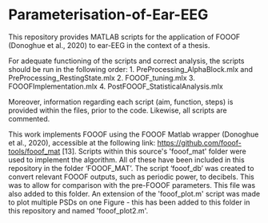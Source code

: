 # Parameterisation-of-Ear-EEG
This repository provides MATLAB scripts for the application of FOOOF (Donoghue et al., 2020) to ear-EEG in the context of a thesis.

For adequate functioning of the scripts and correct analysis, the scripts should be run in the following order:
      1.	PreProcessing_AlphaBlock.mlx and PreProcessing_RestingState.mlx
      2.	FOOOF_tuning.mlx
      3.	FOOOFImplementation.mlx
      4.	PostFOOOF_StatisticalAnalysis.mlx

Moreover, information regarding each script (aim, function, steps) is provided within the files, prior to the code. Likewise, all scripts are commented.

This work implements FOOOF using the FOOOF Matlab wrapper (Donoghue et al., 2020), accessible at the following link: https://github.com/fooof-tools/fooof_mat [13]. Scripts within this source's 'fooof_mat' folder were used to implement the algorithm. All of these have been included in this repository in the folder ‘FOOOF_MAT’. The script ‘fooof_db’ was created to convert relevant FOOOF outputs, such as periodic power, to decibels. This was to allow for comparison with the pre-FOOOF parameters. This file was also added to this folder. An extension of the 'fooof_plot.m' script was made to plot multiple PSDs on one Figure - this has been added to this folder in this repository and named 'fooof_plot2.m'.


